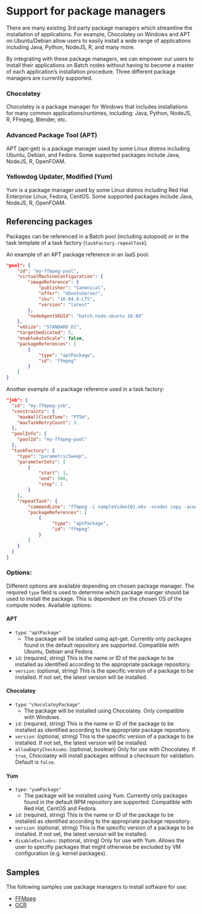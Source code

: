 # Support for package managers


There are many existing 3rd party package managers which streamline the installation of applications. 
For example, Chocolatey on Windows and APT on Ubuntu/Debian allow users to easily install a wide range of applications 
including Java, Python, NodeJS, R, and many more.

By integrating with these package managers, we can empower our users to install their applications on Batch nodes 
without having to become a master of each application’s installation procedure. Three different package managers are currently
supported.


### Chocolatey

Chocolatey is a package manager for Windows that includes installations for many common applications/runtimes, 
including: Java, Python, NodeJS, R, FFmpeg, Blender, etc.


### Advanced Package Tool (APT)

APT (apt-get) is a package manager used by some Linux distros including Ubuntu, Debian, and Fedora. 
Some supported packages include Java, NodeJS, R, OpenFOAM.


### Yellowdog Updater, Modified (Yum)

Yum is a package manager used by some Linux distros including  Red Hat Enterprise Linux, Fedora, CentOS. 
Some supported packages include Java, NodeJS, R, OpenFOAM.

## Referencing packages

Packages can be referenced in a Batch pool (including autopool) or in the task template of a 
task factory (`taskFactory.repeatTask`). 

An example of an APT package reference in an IaaS pool:
```json
"pool": {
    "id": "my-ffmpeg-pool",
    "virtualMachineConfiguration": {
        "imageReference": {
            "publisher": "Canonical",
            "offer": "UbuntuServer",
            "sku": "16.04.0-LTS",
            "version": "latest"
        },
        "nodeAgentSKUId": "batch.node.ubuntu 16.04"
    },
    "vmSize": "STANDARD_D1",
    "targetDedicated": 5,
    "enableAutoScale": false,
    "packageReferences": [
        {
            "type": "aptPackage",
            "id": "ffmpeg"
        }
    ]
}
```

Another example of a package reference used in a task factory:
```json
"job": {
  "id": "my-ffmpeg-job",
  "constraints": {
    "maxWallClockTime": "PT5H",
    "maxTaskRetryCount": 3
  },
  "poolInfo": {
    "poolId": "my-ffmpeg-pool"
  },
  "taskFactory": {
    "type": "parametricSweep",
    "parameterSets": [
        {
            "start": 1,
            "end": 500,
            "step": 1
        }
    ],
    "repeatTask": {
        "commandLine": "ffmpeg -i sampleVideo{0}.mkv -vcodec copy -acodec copy output{0}.mp4 -y",
        "packageReferences": [
            {
                 "type": "aptPackage",
                 "id": "ffmpeg"
            }
        ]
    }
  }
}
```

### Options:

Different options are available depending on chosen package manager.
The required `type` field is used to determine which package manger should be used to install the package.
This is dependent on the chosen OS of the compute nodes. Available options:

#### APT
* `type`: `"aptPackage"`
    * The package will be istalled using apt-get. Currently only packages found in the default repository are supported.
        Compatible with Ubuntu, Debian and Fedora.
* `id`: (required, string) This is the name or ID of the package to be installed as identified according to the appropriate package repository.
* `version`: (optional, string) This is the specific version of a package to be installed. If not set, the latest version will be installed.

#### Chocolatey
* `type`: `"chocolateyPackage"`
    * The package will be installed using Chocolatey. Only compatible with Windows.
* `id`: (required, string) This is the name or ID of the package to be installed as identified according to the appropriate package repository.
* `version`: (optional, string) This is the specific version of a package to be installed. If not set, the latest version will be installed.
* `allowEmptyChecksums`: (optional, boolean) Only for use with Chocolatey. If `true`, Chocolatey will install packages without a checksum for validation. Default is `false`.

#### Yum
* `type`: `"yumPackage"`
    * The package will be installed using Yum. Currently only packages found in the default RPM repository are supported.
        Compatible with Red Hat, CentOS and Fedora.
* `id`: (required, string) This is the name or ID of the package to be installed as identified according to the appropriate package repository.
* `version`: (optional, string) This is the specific version of a package to be installed. If not set, the latest version will be installed.
* `disableExcludes`: (optional, string) Only for use with Yum. Allows the user to specifiy packages that might otherwise be excluded by VM configuration (e.g. kernel packages).

## Samples

The following samples use package managers to install software for use:

* [FFMpeg](samples/ffmpeg)
* [OCR](samples/ocr)
